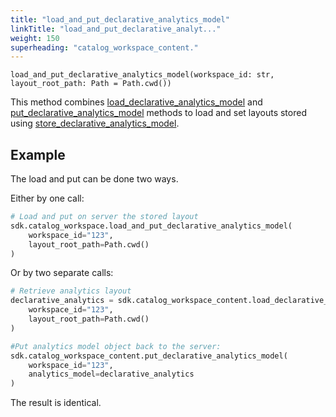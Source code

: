```yaml
---
title: "load_and_put_declarative_analytics_model"
linkTitle: "load_and_put_declarative_analyt..."
weight: 150
superheading: "catalog_workspace_content."
---
```


<!-- TODO -->

``load_and_put_declarative_analytics_model(workspace_id: str, layout_root_path: Path = Path.cwd())``

This method combines [load_declarative_analytics_model](../load_declarative_analytics_model) and [put_declarative_analytics_model](../put_declarative_analytics_model) methods to load and set layouts stored using [store_declarative_analytics_model](../store_declarative_analytics_model).

## Example

The load and put can be done two ways.

Either by one call:

```Python
# Load and put on server the stored layout
sdk.catalog_workspace.load_and_put_declarative_analytics_model(
    workspace_id="123",
    layout_root_path=Path.cwd()
)
```

Or by two separate calls:

```Python
# Retrieve analytics layout
declarative_analytics = sdk.catalog_workspace_content.load_declarative_analytics_model(
    workspace_id="123",
    layout_root_path=Path.cwd()
)

#Put analytics model object back to the server:
sdk.catalog_workspace_content.put_declarative_analytics_model(
    workspace_id="123",
    analytics_model=declarative_analytics
)
```

The result is identical.
